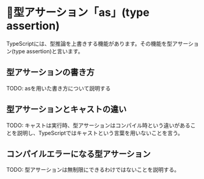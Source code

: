 # 🚧型アサーション「as」\(type assertion\)

TypeScriptには、型推論を上書きする機能があります。その機能を型アサーション\(type assertion\)と言います。

## 型アサーションの書き方

TODO: asを用いた書き方について説明する

## 型アサーションとキャストの違い

TODO: キャストは実行時、型アサーションはコンパイル時という違いがあることを説明し、TypeScriptではキャストという言葉を用いないことを言う。

## コンパイルエラーになる型アサーション

TODO: 型アサーションは無制限にできるわけではないことを説明する。

